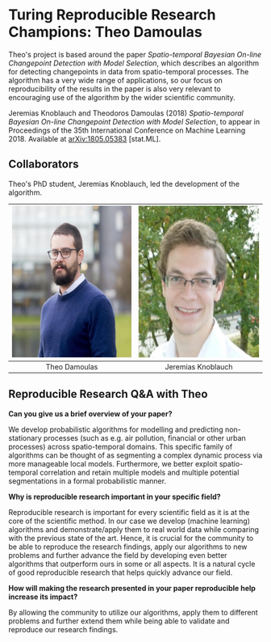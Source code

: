 # Turing Reproducible Research Champions: Theo Damoulas

Theo's project is based around the paper *Spatio-temporal Bayesian On-line Changepoint Detection with Model Selection*, which describes an algorithm for detecting changepoints in data from spatio-temporal processes.
The algorithm has a very wide range of applications, so our focus on reproducibility of the results in the paper is also very relevant to encouraging use of the algorithm by the wider scientific community.

Jeremias Knoblauch and Theodoros Damoulas (2018) *Spatio-temporal Bayesian On-line Changepoint Detection with Model Selection*, to appear in Proceedings of the 35th International Conference on Machine Learning 2018.
Available at [arXiv:1805.05383](https://arxiv.org/abs/1805.05383) [stat.ML].

## Collaborators

Theo's PhD student, Jeremias Knoblauch, led the development of the algorithm.

<img src="./images/theo-damoulas-square.jpg" height="300"> | <img src="./images/jeremias-knoblauch-square.jpg" height="300">
:-----------------------:|:---------------------------:
 Theo Damoulas           | Jeremias Knoblauch

## Reproducible Research Q&A with Theo

**Can you give us a brief overview of your paper?**

We develop probabilistic algorithms for modelling and predicting non-stationary processes (such as e.g. air pollution, financial or other urban processes) across spatio-temporal domains.
This specific family of algorithms can be thought of as segmenting a complex dynamic process via more manageable local models.
Furthermore, we better exploit spatio-temporal correlation and retain multiple models and multiple potential segmentations in a formal probabilistic manner.


**Why is reproducible research important in your specific field?**

Reproducible research is important for every scientific field as it is at the core of the scientific method.
In our case we develop (machine learning) algorithms and demonstrate/apply them to real world data while comparing with the previous state of the art.
Hence, it is crucial for the community to be able to reproduce the research findings, apply our algorithms to new problems and further advance the field by developing even better algorithms that outperform ours in some or all aspects.
It is a natural cycle of good reproducible research that helps quickly advance our field.

**How will making the research presented in your paper reproducible help increase its impact?**

By allowing the community to utilize our algorithms, apply them to different problems and further extend them while being able to validate and reproduce our research findings.
